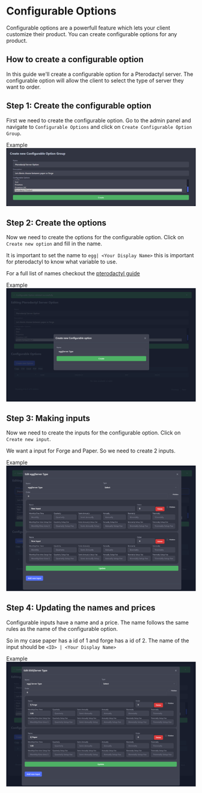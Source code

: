 # Configurable Options

Configurable options are a powerfull feature which lets your client customize their product. You can create configurable options for any product.

## How to create a configurable option
In this guide we'll create a configurable option for a Pterodactyl server. The configurable option will allow the client to select the type of server they want to order.

## Step 1: Create the configurable option
First we need to create the configurable option. Go to the admin panel and navigate to `Configurable Options` and click on `Create Configurable Option Group`.

Example
![image](/assets/images/guides/config-options/configurable-group.png)

## Step 2: Create the options
Now we need to create the options for the configurable option. Click on `Create new option` and fill in the name.

It is important to set the name to `egg| <Your Display Name>` this is important for pterodactyl to know what variable to use. 

For a full list of names checkout the [pterodactyl guide](/features/pterodactyl/#configuring-the-product)

Example
![image](/assets/images/guides/config-options/configurable-option-create.png)

## Step 3: Making inputs

Now we need to create the inputs for the configurable option. Click on `Create new input`.

We want a input for Forge and Paper. So we need to create 2 inputs.

Example
![image](/assets/images/guides/config-options/configurable-option.png)

## Step 4: Updating the names and prices
Configurable inputs have a name and a price. The name follows the same rules as the name of the configurable option. 

So in my case paper has a id of 1 and forge has a id of 2. 
The name of the input should be `<ID> | <Your Display Name>`

Example
![image](/assets/images/guides/config-options/configurable-option-input.png)